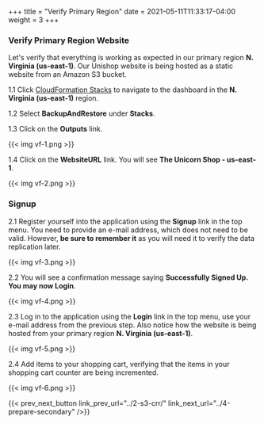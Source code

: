 +++
title = "Verify Primary Region"
date =  2021-05-11T11:33:17-04:00
weight = 3
+++

### Verify Primary Region Website 

Let's verify that everything is working as expected in our primary region **N. Virginia (us-east-1)**.  Our Unishop website is being hosted as a static website from an Amazon S3 bucket.

1.1 Click [CloudFormation Stacks](https://console.aws.amazon.com/cloudformation/home?region=us-east-1#/stacks/) to navigate to the dashboard in the **N. Virginia (us-east-1)** region.

1.2 Select **BackupAndRestore** under **Stacks**.

1.3 Click on the **Outputs** link.

{{< img vf-1.png >}}

1.4 Click on the **WebsiteURL** link.  You will see **The Unicorn Shop - us-east-1**.

{{< img vf-2.png >}}

### Signup

2.1 Register yourself into the application using the **Signup** link in the top menu. You need to provide an e-mail address, which does not need to be valid. However, **be sure to remember it** as you will need it to verify the data replication later.

{{< img vf-3.png >}}

2.2 You will see a confirmation message saying **Successfully Signed Up. You may now Login**.

{{< img vf-4.png >}}

2.3 Log in to the application using the **Login** link in the top menu, use your e-mail address from the previous step.  Also notice how the website is being hosted from your primary region **N. Virginia (us-east-1)**.

{{< img vf-5.png >}}

2.4 Add items to your shopping cart, verifying that the items in your shopping cart counter are being incremented.

{{< img vf-6.png >}}


{{< prev_next_button link_prev_url="../2-s3-crr/" link_next_url="../4-prepare-secondary" />}}